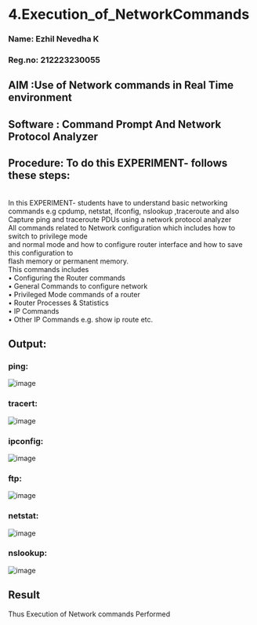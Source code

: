 # 4.Execution_of_NetworkCommands
### Name: Ezhil Nevedha K
### Reg.no: 212223230055
## AIM :Use of Network commands in Real Time environment
## Software : Command Prompt And Network Protocol Analyzer
## Procedure: To do this EXPERIMENT- follows these steps:
<BR>
In this EXPERIMENT- students have to understand basic networking commands e.g cpdump, netstat, ifconfig, nslookup ,traceroute and also Capture ping and traceroute PDUs using a network protocol analyzer 
<BR>
All commands related to Network configuration which includes how to switch to privilege mode
<BR>
and normal mode and how to configure router interface and how to save this configuration to
<BR>
flash memory or permanent memory.
<BR>
This commands includes
<BR>
• Configuring the Router commands
<BR>
• General Commands to configure network
<BR>
• Privileged Mode commands of a router 
<BR>
• Router Processes & Statistics
<BR>
• IP Commands
<BR>
• Other IP Commands e.g. show ip route etc.
<BR>

## Output:
### ping:
![image](https://github.com/user-attachments/assets/e9b63ed5-200f-4bf2-a20d-a9edf1db0703)

### tracert:
![image](https://github.com/user-attachments/assets/ed332694-30dd-41bc-ad53-38d43e3c64d9)

### ipconfig:
![image](https://github.com/user-attachments/assets/12d45db5-0a73-405f-9f41-af7f76853cc1)

### ftp:
![image](https://github.com/user-attachments/assets/2b4c4eac-cc95-4eb3-a535-d05921f13644)
### netstat:
![image](https://github.com/user-attachments/assets/0d4e295b-9b9a-46d5-83dd-c884980ba82e)

### nslookup:
![image](https://github.com/user-attachments/assets/930ca07c-28cb-4dac-ad09-5174b9af3468)

## Result
Thus Execution of Network commands Performed 

